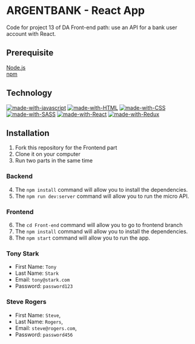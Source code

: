 # ARGENTBANK - React App
Code for project 13 of DA Front-end path: use an API for a bank user account with React.
## Prerequisite
[Node.js](https://nodejs.org/fr/)\
[npm](https://www.npmjs.com/)
## Technology
[![made-with-javascript](https://img.shields.io/badge/JavaScript-F7DF1E?style=for-the-badge&logo=javascript&logoColor=black)](https://www.javascript.com)
[![made-with-HTML](https://img.shields.io/badge/HTML5-E34F26?style=for-the-badge&logo=html5&logoColor=white)](https://developer.mozilla.org/fr/docs/Web/HTML)
[![made-with-CSS](https://img.shields.io/badge/CSS3-1572B6?style=for-the-badge&logo=css3&logoColor=white)](https://developer.mozilla.org/fr/docs/Web/CSS)
[![made-with-SASS](https://img.shields.io/badge/Sass-CC6699?style=for-the-badge&logo=sass&logoColor=white)](https://sass-lang.com/)
[![made-with-React](https://img.shields.io/badge/React-20232A?style=for-the-badge&logo=react&logoColor=61DAFB)](https://fr.reactjs.org/)
[![made-with-Redux](https://img.shields.io/badge/Redux-593D88?style=for-the-badge&logo=redux&logoColor=white)](https://redux.js.org/)
## Installation
1. Fork this repository for the Frontend part
2. Clone it on your computer
3. Run two parts in the same time
### Backend
4. The `npm install` command will allow you to install the dependencies.
5. The `npm run dev:server` command will allow you to run the micro API.
### Frontend
6. The `cd Front-end` command will allow you to go to frontend branch
7. The `npm install` command will allow you to install the dependencies.
8. The `npm start` command will allow you to run the app.

### Tony Stark

- First Name: `Tony`
- Last Name: `Stark`
- Email: `tony@stark.com`
- Password: `password123`

### Steve Rogers

- First Name: `Steve`,
- Last Name: `Rogers`,
- Email: `steve@rogers.com`,
- Password: `password456`

